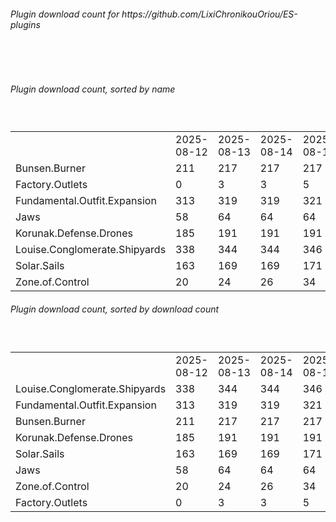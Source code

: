 <h6>Plugin download count for https://github.com/LixiChronikouOriou/ES-plugins</h6><br>
<br>
<h6>Plugin download count, sorted by name</h6><sub><sup><br>
<table>
	<tr>
		<td></td>
		<td>2025-08-12</td>
		<td>2025-08-13</td>
		<td>2025-08-14</td>
		<td>2025-08-15</td>
		<td>2025-08-16</td>
		<td>2025-08-17</td>
		<td>2025-08-18</td>
		<td>today +</td>
	</tr>
	<tr>
		<td>Bunsen.Burner</td>
		<td>211</td>
		<td>217</td>
		<td>217</td>
		<td>217</td>
		<td>218</td>
		<td>218</td>
		<td>218</td>
		<td></td>
	</tr>
	<tr>
		<td>Factory.Outlets</td>
		<td>0</td>
		<td>3</td>
		<td>3</td>
		<td>5</td>
		<td>9</td>
		<td>9</td>
		<td>9</td>
		<td></td>
	</tr>
	<tr>
		<td>Fundamental.Outfit.Expansion</td>
		<td>313</td>
		<td>319</td>
		<td>319</td>
		<td>321</td>
		<td>323</td>
		<td>325</td>
		<td>327</td>
		<td>+ 2</td>
	</tr>
	<tr>
		<td>Jaws</td>
		<td>58</td>
		<td>64</td>
		<td>64</td>
		<td>64</td>
		<td>66</td>
		<td>66</td>
		<td>66</td>
		<td></td>
	</tr>
	<tr>
		<td>Korunak.Defense.Drones</td>
		<td>185</td>
		<td>191</td>
		<td>191</td>
		<td>191</td>
		<td>193</td>
		<td>195</td>
		<td>195</td>
		<td></td>
	</tr>
	<tr>
		<td>Louise.Conglomerate.Shipyards</td>
		<td>338</td>
		<td>344</td>
		<td>344</td>
		<td>346</td>
		<td>348</td>
		<td>350</td>
		<td>350</td>
		<td></td>
	</tr>
	<tr>
		<td>Solar.Sails</td>
		<td>163</td>
		<td>169</td>
		<td>169</td>
		<td>171</td>
		<td>173</td>
		<td>175</td>
		<td>175</td>
		<td></td>
	</tr>
	<tr>
		<td>Zone.of.Control</td>
		<td>20</td>
		<td>24</td>
		<td>26</td>
		<td>34</td>
		<td>36</td>
		<td>36</td>
		<td>38</td>
		<td>+ 2</td>
	</tr>
</table>
</sub></sup>
<h6>Plugin download count, sorted by download count</h6><sub><sup><br>
<table>
	<tr>
		<td></td>
		<td>2025-08-12</td>
		<td>2025-08-13</td>
		<td>2025-08-14</td>
		<td>2025-08-15</td>
		<td>2025-08-16</td>
		<td>2025-08-17</td>
		<td>2025-08-18</td>
		<td>today +</td>
	</tr>
	<tr>
		<td>Louise.Conglomerate.Shipyards</td>
		<td>338</td>
		<td>344</td>
		<td>344</td>
		<td>346</td>
		<td>348</td>
		<td>350</td>
		<td>350</td>
		<td></td>
	</tr>
	<tr>
		<td>Fundamental.Outfit.Expansion</td>
		<td>313</td>
		<td>319</td>
		<td>319</td>
		<td>321</td>
		<td>323</td>
		<td>325</td>
		<td>327</td>
		<td>+ 2</td>
	</tr>
	<tr>
		<td>Bunsen.Burner</td>
		<td>211</td>
		<td>217</td>
		<td>217</td>
		<td>217</td>
		<td>218</td>
		<td>218</td>
		<td>218</td>
		<td></td>
	</tr>
	<tr>
		<td>Korunak.Defense.Drones</td>
		<td>185</td>
		<td>191</td>
		<td>191</td>
		<td>191</td>
		<td>193</td>
		<td>195</td>
		<td>195</td>
		<td></td>
	</tr>
	<tr>
		<td>Solar.Sails</td>
		<td>163</td>
		<td>169</td>
		<td>169</td>
		<td>171</td>
		<td>173</td>
		<td>175</td>
		<td>175</td>
		<td></td>
	</tr>
	<tr>
		<td>Jaws</td>
		<td>58</td>
		<td>64</td>
		<td>64</td>
		<td>64</td>
		<td>66</td>
		<td>66</td>
		<td>66</td>
		<td></td>
	</tr>
	<tr>
		<td>Zone.of.Control</td>
		<td>20</td>
		<td>24</td>
		<td>26</td>
		<td>34</td>
		<td>36</td>
		<td>36</td>
		<td>38</td>
		<td>+ 2</td>
	</tr>
	<tr>
		<td>Factory.Outlets</td>
		<td>0</td>
		<td>3</td>
		<td>3</td>
		<td>5</td>
		<td>9</td>
		<td>9</td>
		<td>9</td>
		<td></td>
	</tr>
</table>
</sub></sup>
